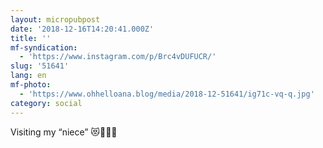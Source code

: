 ```yaml
---
layout: micropubpost
date: '2018-12-16T14:20:41.000Z'
title: ''
mf-syndication:
  - 'https://www.instagram.com/p/Brc4vDUFUCR/'
slug: '51641'
lang: en
mf-photo:
  - 'https://www.ohhelloana.blog/media/2018-12-51641/ig71c-vq-q.jpg'
category: social
---
```

Visiting my “niece” 😻🎄🤶🏻
